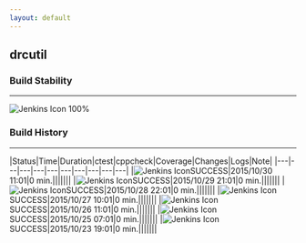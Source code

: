 ```yaml
---
layout: default
---
```

## drcutil
### Build Stability
___
![Jenkins Icon](http://jenkinshrg.github.io/images/48x48/health-80plus.png)
100%
  
### Build History
___
|Status|Time|Duration|<span class='badge'>ctest</span>|<span class='badge'>cppcheck</span>|Coverage|Changes|Logs|Note|
|---|---|---|---|---|---|---|---|---|---|
|![Jenkins Icon](http://jenkinshrg.github.io/images/24x24/blue.png)SUCCESS|2015/10/30 11:01|0 min.|||||||
|![Jenkins Icon](http://jenkinshrg.github.io/images/24x24/blue.png)SUCCESS|2015/10/29 21:01|0 min.|||||||
|![Jenkins Icon](http://jenkinshrg.github.io/images/24x24/blue.png)SUCCESS|2015/10/28 22:01|0 min.|||||||
|![Jenkins Icon](http://jenkinshrg.github.io/images/24x24/blue.png)SUCCESS|2015/10/27 10:01|0 min.|||||||
|![Jenkins Icon](http://jenkinshrg.github.io/images/24x24/blue.png)SUCCESS|2015/10/26 11:01|0 min.|||||||
|![Jenkins Icon](http://jenkinshrg.github.io/images/24x24/blue.png)SUCCESS|2015/10/25 07:01|0 min.|||||||
|![Jenkins Icon](http://jenkinshrg.github.io/images/24x24/blue.png)SUCCESS|2015/10/23 19:01|0 min.|||||||
